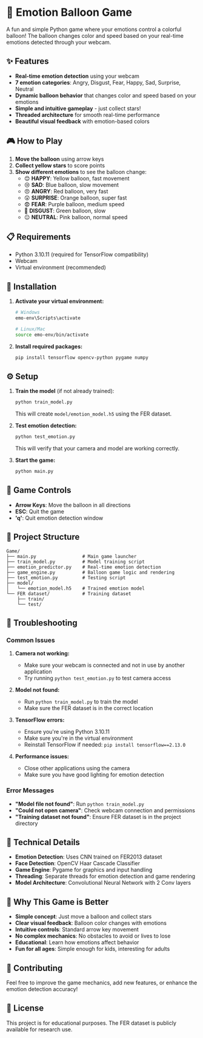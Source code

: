# 🎈 Emotion Balloon Game

A fun and simple Python game where your emotions control a colorful balloon! The balloon changes color and speed based on your real-time emotions detected through your webcam.

## ✨ Features

- **Real-time emotion detection** using your webcam
- **7 emotion categories**: Angry, Disgust, Fear, Happy, Sad, Surprise, Neutral
- **Dynamic balloon behavior** that changes color and speed based on your emotions
- **Simple and intuitive gameplay** - just collect stars!
- **Threaded architecture** for smooth real-time performance
- **Beautiful visual feedback** with emotion-based colors

## 🎮 How to Play

1. **Move the balloon** using arrow keys
2. **Collect yellow stars** to score points
3. **Show different emotions** to see the balloon change:
   - 😊 **HAPPY**: Yellow balloon, fast movement
   - 😢 **SAD**: Blue balloon, slow movement  
   - 😠 **ANGRY**: Red balloon, very fast
   - 😲 **SURPRISE**: Orange balloon, super fast
   - 😨 **FEAR**: Purple balloon, medium speed
   - 🤢 **DISGUST**: Green balloon, slow
   - 😐 **NEUTRAL**: Pink balloon, normal speed

## 📋 Requirements

- Python 3.10.11 (required for TensorFlow compatibility)
- Webcam
- Virtual environment (recommended)

## 🚀 Installation

1. **Activate your virtual environment:**
   ```bash
   # Windows
   emo-env\Scripts\activate
   
   # Linux/Mac
   source emo-env/bin/activate
   ```

2. **Install required packages:**
   ```bash
   pip install tensorflow opencv-python pygame numpy
   ```

## ⚙️ Setup

1. **Train the model** (if not already trained):
   ```bash
   python train_model.py
   ```
   This will create `model/emotion_model.h5` using the FER dataset.

2. **Test emotion detection:**
   ```bash
   python test_emotion.py
   ```
   This will verify that your camera and model are working correctly.

3. **Start the game:**
   ```bash
   python main.py
   ```

## 🎯 Game Controls

- **Arrow Keys**: Move the balloon in all directions
- **ESC**: Quit the game
- **'q'**: Quit emotion detection window

## 📁 Project Structure

```
Game/
├── main.py                 # Main game launcher
├── train_model.py          # Model training script
├── emotion_predictor.py    # Real-time emotion detection
├── game_engine.py          # Balloon game logic and rendering
├── test_emotion.py         # Testing script
├── model/
│   └── emotion_model.h5    # Trained emotion model
└── FER dataset/            # Training dataset
    ├── train/
    └── test/
```

## 🔧 Troubleshooting

### Common Issues

1. **Camera not working:**
   - Make sure your webcam is connected and not in use by another application
   - Try running `python test_emotion.py` to test camera access

2. **Model not found:**
   - Run `python train_model.py` to train the model
   - Make sure the FER dataset is in the correct location

3. **TensorFlow errors:**
   - Ensure you're using Python 3.10.11
   - Make sure you're in the virtual environment
   - Reinstall TensorFlow if needed: `pip install tensorflow==2.13.0`

4. **Performance issues:**
   - Close other applications using the camera
   - Make sure you have good lighting for emotion detection

### Error Messages

- **"Model file not found"**: Run `python train_model.py`
- **"Could not open camera"**: Check webcam connection and permissions
- **"Training dataset not found"**: Ensure FER dataset is in the project directory

## 🎨 Technical Details

- **Emotion Detection**: Uses CNN trained on FER2013 dataset
- **Face Detection**: OpenCV Haar Cascade Classifier
- **Game Engine**: Pygame for graphics and input handling
- **Threading**: Separate threads for emotion detection and game rendering
- **Model Architecture**: Convolutional Neural Network with 2 Conv layers

## 🎉 Why This Game is Better

- **Simple concept**: Just move a balloon and collect stars
- **Clear visual feedback**: Balloon color changes with emotions
- **Intuitive controls**: Standard arrow key movement
- **No complex mechanics**: No obstacles to avoid or lives to lose
- **Educational**: Learn how emotions affect behavior
- **Fun for all ages**: Simple enough for kids, interesting for adults

## 🤝 Contributing

Feel free to improve the game mechanics, add new features, or enhance the emotion detection accuracy!

## 📄 License

This project is for educational purposes. The FER dataset is publicly available for research use.